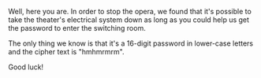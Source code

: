 Well, here you are. In order to stop the opera, we found that it's possible to take the theater's electrical system down as long as you could help us get the password to enter the switching room. 

The only thing we know is that it's a 16-digit password in lower-case letters and the cipher text is "hmhmrmrm".

Good luck!